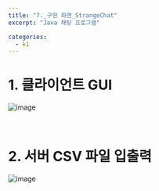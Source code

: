 ```yaml
--- 
title: "7._구현 화면_StrangeChat"
excerpt: "Java 채팅 프로그램"

categories:
  - k1
---
```


# 1. 클라이언트 GUI
![image](https://velog.velcdn.com/images/wg_cat/post/9d8d66eb-7622-4883-b3ab-6e7f72dd0916/image.png)

<br>

# 2. 서버 CSV 파일 입출력
![image](https://velog.velcdn.com/images/wg_cat/post/f052147e-07d4-4d66-9155-780975574a55/image.png)
